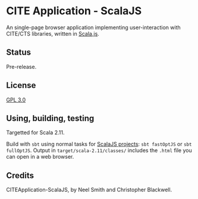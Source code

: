 # CITE Application - ScalaJS

An single-page browser application implementing user-interaction with CITE/CTS libraries, written in [Scala.js](http://www.scala-js.org/). 

## Status

Pre-release.

## License

[GPL 3.0](https://opensource.org/licenses/gpl-3.0.html)

## Using, building, testing

Targetted for Scala 2.11.

Build with `sbt` using normal tasks for [ScalaJS projects](https://www.scala-js.org/):  `sbt fastOptJS` or `sbt fullOptJS`.  Output in `target/scala-2.11/classes/` includes the `.html` file you can open in a web browser.


## Credits

CITEApplication-ScalaJS, by Neel Smith and Christopher Blackwell. 
